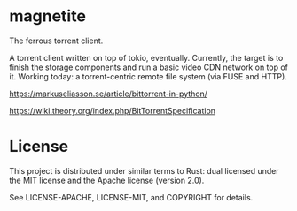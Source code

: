 # magnetite

The ferrous torrent client.

A torrent client written on top of tokio, eventually.  Currently, the target is to finish the
storage components and run a basic video CDN network on top of it.  Working today: a torrent-centric
remote file system (via FUSE and HTTP).

https://markuseliasson.se/article/bittorrent-in-python/

https://wiki.theory.org/index.php/BitTorrentSpecification

License
=======
This project is distributed under similar terms to Rust: dual licensed under
the MIT license and the Apache license (version 2.0).

See LICENSE-APACHE, LICENSE-MIT, and COPYRIGHT for details.

